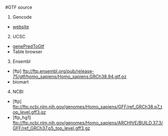 #GTF source

1. Gencode
 - [website](https://www.gencodegenes.org/)

2. UCSC
 - [genePredToGtf](http://genomewiki.ucsc.edu/index.php/Genes_in_gtf_or_gff_format)
 - Table browser

3. Ensembl
 - [ftp] ftp://ftp.ensembl.org/pub/release-75/gtf/homo_sapiens/Homo_sapiens.GRCh38.94.gtf.gz
 - biomart

4. NCBI
 - [ftp] ftp://ftp.ncbi.nlm.nih.gov/genomes/Homo_sapiens/GFF/ref_GRCh38.p7_top_level.gff3.gz
 - [ftp_hg1] ftp://ftp.ncbi.nlm.nih.gov/genomes/Homo_sapiens/ARCHIVE/BUILD.37.3/GFF/ref_GRCh37.p5_top_level.gff3.gz 